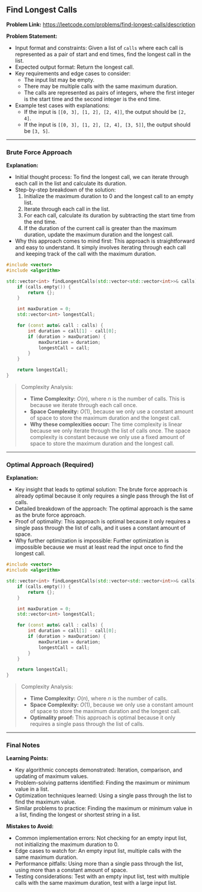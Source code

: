 ## Find Longest Calls
**Problem Link:** https://leetcode.com/problems/find-longest-calls/description

**Problem Statement:**
- Input format and constraints: Given a list of `calls` where each call is represented as a pair of start and end times, find the longest call in the list.
- Expected output format: Return the longest call.
- Key requirements and edge cases to consider: 
    - The input list may be empty.
    - There may be multiple calls with the same maximum duration.
    - The calls are represented as pairs of integers, where the first integer is the start time and the second integer is the end time.
- Example test cases with explanations:
    - If the input is `[[0, 3], [1, 2], [2, 4]]`, the output should be `[2, 4]`.
    - If the input is `[[0, 3], [1, 2], [2, 4], [3, 5]]`, the output should be `[3, 5]`.

---

### Brute Force Approach

**Explanation:**
- Initial thought process: To find the longest call, we can iterate through each call in the list and calculate its duration.
- Step-by-step breakdown of the solution:
    1. Initialize the maximum duration to 0 and the longest call to an empty list.
    2. Iterate through each call in the list.
    3. For each call, calculate its duration by subtracting the start time from the end time.
    4. If the duration of the current call is greater than the maximum duration, update the maximum duration and the longest call.
- Why this approach comes to mind first: This approach is straightforward and easy to understand. It simply involves iterating through each call and keeping track of the call with the maximum duration.

```cpp
#include <vector>
#include <algorithm>

std::vector<int> findLongestCalls(std::vector<std::vector<int>>& calls) {
    if (calls.empty()) {
        return {};
    }

    int maxDuration = 0;
    std::vector<int> longestCall;

    for (const auto& call : calls) {
        int duration = call[1] - call[0];
        if (duration > maxDuration) {
            maxDuration = duration;
            longestCall = call;
        }
    }

    return longestCall;
}
```

> Complexity Analysis:
> - **Time Complexity:** $O(n)$, where $n$ is the number of calls. This is because we iterate through each call once.
> - **Space Complexity:** $O(1)$, because we only use a constant amount of space to store the maximum duration and the longest call.
> - **Why these complexities occur:** The time complexity is linear because we only iterate through the list of calls once. The space complexity is constant because we only use a fixed amount of space to store the maximum duration and the longest call.

---

### Optimal Approach (Required)

**Explanation:**
- Key insight that leads to optimal solution: The brute force approach is already optimal because it only requires a single pass through the list of calls.
- Detailed breakdown of the approach: The optimal approach is the same as the brute force approach.
- Proof of optimality: This approach is optimal because it only requires a single pass through the list of calls, and it uses a constant amount of space.
- Why further optimization is impossible: Further optimization is impossible because we must at least read the input once to find the longest call.

```cpp
#include <vector>
#include <algorithm>

std::vector<int> findLongestCalls(std::vector<std::vector<int>>& calls) {
    if (calls.empty()) {
        return {};
    }

    int maxDuration = 0;
    std::vector<int> longestCall;

    for (const auto& call : calls) {
        int duration = call[1] - call[0];
        if (duration > maxDuration) {
            maxDuration = duration;
            longestCall = call;
        }
    }

    return longestCall;
}
```

> Complexity Analysis:
> - **Time Complexity:** $O(n)$, where $n$ is the number of calls.
> - **Space Complexity:** $O(1)$, because we only use a constant amount of space to store the maximum duration and the longest call.
> - **Optimality proof:** This approach is optimal because it only requires a single pass through the list of calls.

---

### Final Notes

**Learning Points:**
- Key algorithmic concepts demonstrated: Iteration, comparison, and updating of maximum values.
- Problem-solving patterns identified: Finding the maximum or minimum value in a list.
- Optimization techniques learned: Using a single pass through the list to find the maximum value.
- Similar problems to practice: Finding the maximum or minimum value in a list, finding the longest or shortest string in a list.

**Mistakes to Avoid:**
- Common implementation errors: Not checking for an empty input list, not initializing the maximum duration to 0.
- Edge cases to watch for: An empty input list, multiple calls with the same maximum duration.
- Performance pitfalls: Using more than a single pass through the list, using more than a constant amount of space.
- Testing considerations: Test with an empty input list, test with multiple calls with the same maximum duration, test with a large input list.